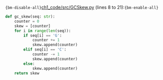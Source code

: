 `{bm-disable-all}`[ch1_code/src/GCSkew.py](ch1_code/src/GCSkew.py) (lines 8 to 21):`{bm-enable-all}`

```python
def gc_skew(seq: str):
    counter = 0
    skew = [counter]
    for i in range(len(seq)):
        if seq[i] == 'G':
            counter += 1
            skew.append(counter)
        elif seq[i] == 'C':
            counter -= 1
            skew.append(counter)
        else:
            skew.append(counter)
    return skew
```